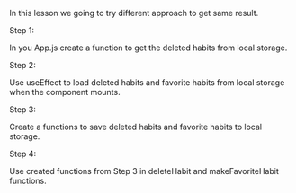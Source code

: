 In this lesson we going to try different
approach to get same result.

Step 1:

In you App.js create a function to get
the deleted habits from local storage.

Step 2:

Use useEffect to load deleted habits
and favorite habits from local storage
when the component mounts.

Step 3:

Create a functions to save deleted 
habits and favorite habits to local storage.

Step 4:

Use created functions from Step 3
in deleteHabit and makeFavoriteHabit functions.
